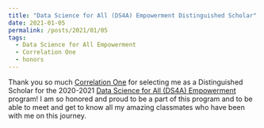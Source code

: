 ```yaml
---
title: "Data Science for All (DS4A) Empowerment Distinguished Scholar"
date: 2021-01-05
permalink: /posts/2021/01/05
tags:
  - Data Science for All Empowerment
  - Correlation One
  - honors
---
```


Thank you so much [Correlation One](https://www.correlation-one.com) for selecting me as a Distinguished Scholar for the 2020-2021 [Data Science for All (DS4A) Empowerment](https://www.correlation-one.com/ds4a-empowerment) program!  I am so honored and proud to be a part of this program and to be able to meet and get to know all my amazing classmates who have been with me on this journey.
